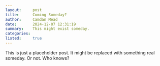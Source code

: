 ```yaml
---
layout:     post
title:      Coming Someday?
author:     Camdan Mead
date:       2024-12-07 12:31:19
summary:    This might exist someday.
categories:
listed:     true
---
```


This is just a placeholder post. It might be replaced with something real someday. Or not. Who knows?